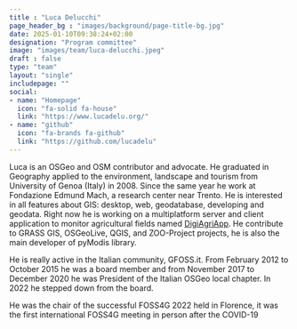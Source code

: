 ```yaml
---
title : "Luca Delucchi"
page_header_bg : "images/background/page-title-bg.jpg"
date: 2025-01-10T09:38:24+02:00
designation: "Program committee"
image: "images/team/luca-delucchi.jpeg"
draft : false
type: "team"
layout: "single"
includepage: ""
social:
- name: "Homepage"
  icon: "fa-solid fa-house"
  link: "https://www.lucadelu.org/"
- name: "github"
  icon: "fa-brands fa-github"
  link: "https://github.com/lucadelu"
---
```


Luca is an OSGeo and OSM contributor and advocate. He graduated in
Geography applied to the environment, landscape and tourism from
University of Genoa (Italy) in 2008. Since the same year he work at
Fondazione Edmund Mach, a research center near Trento. He is
interested in all features about GIS: desktop, web, geodatabase,
developing and geodata. Right now he is working on a multiplatform
server and client application to monitor agricultural fields named
[DigiAgriApp](https://digiagriapp.gitlab.io/digiagriapp-website/).
He contribute to GRASS GIS, OSGeoLive, QGIS, and ZOO-Project projects,
he is also the main developer of pyModis library.

He is really active in the Italian community, GFOSS.it. From February
2012 to October 2015 he was a board member and from November 2017 to
December 2020 he was President of the Italian OSGeo local chapter. In
2022 he stepped down from the board.

He was the chair of the successful FOSS4G 2022 held in Florence, it
was the first international FOSS4G meeting in person after the
COVID-19
